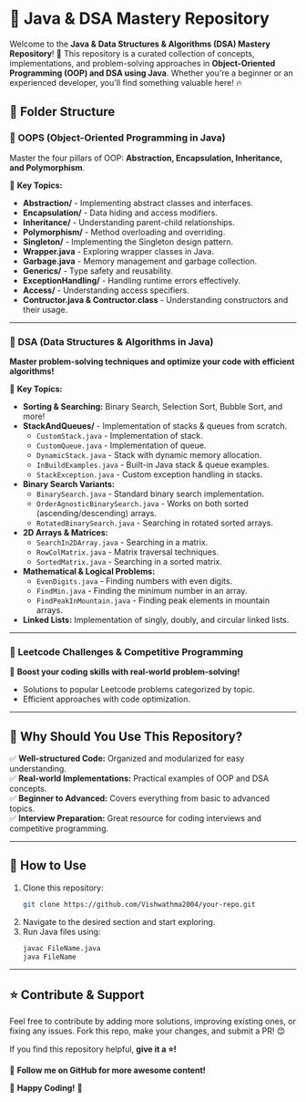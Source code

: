 # 🚀 Java & DSA Mastery Repository

Welcome to the **Java & Data Structures & Algorithms (DSA) Mastery Repository**! 🎯 This repository is a curated collection of concepts, implementations, and problem-solving approaches in **Object-Oriented Programming (OOP) and DSA using Java**. Whether you're a beginner or an experienced developer, you'll find something valuable here! 🔥

## 📂 Folder Structure

### 🔷 OOPS (Object-Oriented Programming in Java)
Master the four pillars of OOP: **Abstraction, Encapsulation, Inheritance, and Polymorphism**.

📌 **Key Topics:**
- **Abstraction/** - Implementing abstract classes and interfaces.
- **Encapsulation/** - Data hiding and access modifiers.
- **Inheritance/** - Understanding parent-child relationships.
- **Polymorphism/** - Method overloading and overriding.
- **Singleton/** - Implementing the Singleton design pattern.
- **Wrapper.java** - Exploring wrapper classes in Java.
- **Garbage.java** - Memory management and garbage collection.
- **Generics/** - Type safety and reusability.
- **ExceptionHandling/** - Handling runtime errors effectively.
- **Access/** - Understanding access specifiers.
- **Contructor.java & Contructor.class** - Understanding constructors and their usage.

---

### 🔷 DSA (Data Structures & Algorithms in Java)
**Master problem-solving techniques and optimize your code with efficient algorithms!**

📌 **Key Topics:**
- **Sorting & Searching:** Binary Search, Selection Sort, Bubble Sort, and more!
- **StackAndQueues/** - Implementation of stacks & queues from scratch.
  - `CustomStack.java` - Implementation of stack.
  - `CustomQueue.java` - Implementation of queue.
  - `DynamicStack.java` - Stack with dynamic memory allocation.
  - `InBuildExamples.java` - Built-in Java stack & queue examples.
  - `StackException.java` - Custom exception handling in stacks.
- **Binary Search Variants:**
  - `BinarySearch.java` - Standard binary search implementation.
  - `OrderAgnosticBinarySearch.java` - Works on both sorted (ascending/descending) arrays.
  - `RotatedBinarySearch.java` - Searching in rotated sorted arrays.
- **2D Arrays & Matrices:**
  - `SearchIn2DArray.java` - Searching in a matrix.
  - `RowColMatrix.java` - Matrix traversal techniques.
  - `SortedMatrix.java` - Searching in a sorted matrix.
- **Mathematical & Logical Problems:**
  - `EvenDigits.java` - Finding numbers with even digits.
  - `FindMin.java` - Finding the minimum number in an array.
  - `FindPeakInMountain.java` - Finding peak elements in mountain arrays.
- **Linked Lists:** Implementation of singly, doubly, and circular linked lists.

---

### 🔷 Leetcode Challenges & Competitive Programming
🚀 **Boost your coding skills with real-world problem-solving!**
- Solutions to popular Leetcode problems categorized by topic.
- Efficient approaches with code optimization.

---

## 🚀 Why Should You Use This Repository?
✅ **Well-structured Code:** Organized and modularized for easy understanding.  
✅ **Real-world Implementations:** Practical examples of OOP and DSA concepts.  
✅ **Beginner to Advanced:** Covers everything from basic to advanced topics.  
✅ **Interview Preparation:** Great resource for coding interviews and competitive programming.  

---

## 📌 How to Use
1. Clone this repository:
   ```sh
   git clone https://github.com/Vishwathma2004/your-repo.git
   ```
2. Navigate to the desired section and start exploring.
3. Run Java files using:
   ```sh
   javac FileName.java
   java FileName
   ```

---

## ⭐ Contribute & Support
Feel free to contribute by adding more solutions, improving existing ones, or fixing any issues. Fork this repo, make your changes, and submit a PR! 😊

If you find this repository helpful, **give it a ⭐!**

🔗 **Follow me on GitHub for more awesome content!**

🚀 **Happy Coding!** 🎯
